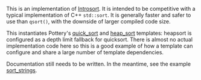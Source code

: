 This is an implementation of [Introsort](https://en.wikipedia.org/wiki/Introsort). It is intended to be competitive with a typical implementation of C++ `std::sort`. It is generally faster and safer to use than `qsort()`, with the downside of larger compiled code size.

This instantiates Pottery's [quick\_sort](../quick_sort/) and [heap\_sort](../heap_sort/) templates: heapsort is configured as a depth limit fallback for quicksort. There is almost no actual implementation code here so this is a good example of how a template can configure and share a large number of template dependencies.

Documentation still needs to be written. In the meantime, see the example [sort\_strings](../../../examples/pottery/sort_strings/).
